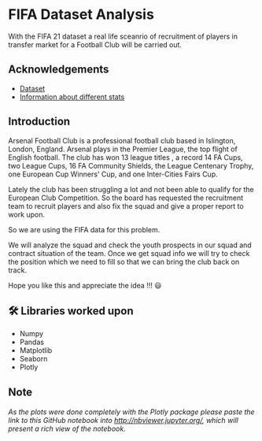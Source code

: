 
# FIFA Dataset Analysis

With the FIFA 21 dataset a real life sceanrio of recruitment of players in transfer market for a Football Club will be carried out.
## Acknowledgements

 - [Dataset](https://www.kaggle.com/stefanoleone992/fifa-21-complete-player-dataset)
 - [Information about different stats](https://fifauteam.com/fifa-20-attributes-guide/)

  
## Introduction

Arsenal Football Club is a professional football club based in Islington, London, England. Arsenal plays in the Premier League, the top flight of English football. The club has won 13 league titles , a record 14 FA Cups, two League Cups, 16 FA Community Shields, the League Centenary Trophy, one European Cup Winners' Cup, and one Inter-Cities Fairs Cup.

Lately the club has been struggling a lot and not been able to qualify for the European Club Competition. So the board has requested the recruitment team to recruit players and also fix the squad and give a proper report to work upon.

So we are using the FIFA data for this problem.

We will analyze the squad and check the youth prospects in our squad and contract situation of the team. 
Once we get squad info we will try to check the position which we need to fill so that we can bring the club back on track.

Hope you like this and appreciate the idea !!! :smiley:

## 🛠 Libraries worked upon
- Numpy
- Pandas
- Matplotlib
- Seaborn
- Plotly


## Note
###### As the plots were done completely with the Plotly package please paste the link to this GitHub notebook into http://nbviewer.jupyter.org/, which will present a rich view of the notebook.
